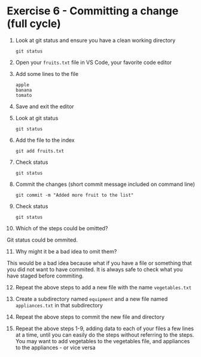 # Exercise 6 - Committing a change (full cycle)

1.  Look at git status and ensure you have a clean working directory

        git status

2.  Open your `fruits.txt` file in VS Code, your favorite code editor

3.  Add some lines to the file

        apple
        banana
        tomato

4.  Save and exit the editor

5.  Look at git status

        git status

6.  Add the file to the index

        git add fruits.txt

7.  Check status

        git status

8.  Commit the changes (short commit message included on command line)

        git commit -m "Added more fruit to the list"

9.  Check status

        git status

10. Which of the steps could be omitted?

Git status could be ommited.

11. Why might it be a bad idea to omit them?

This would be a bad idea because what if you have a file or something
that you did not want to have commited. It is always safe to check what
you have staged before commiting.

12. Repeat the above steps to add a new file with the name `vegetables.txt`

13. Create a subdirectory named `equipment` and a new file named `appliances.txt` in that subdirectory

14. Repeat the above steps to commit the new file and directory

15. Repeat the above steps 1-9, adding data to each of your files a few lines at a time, until you can easily do the steps without referring to the steps. You may want to add vegetables to the vegetables file, and appliances to the appliances - or vice versa
